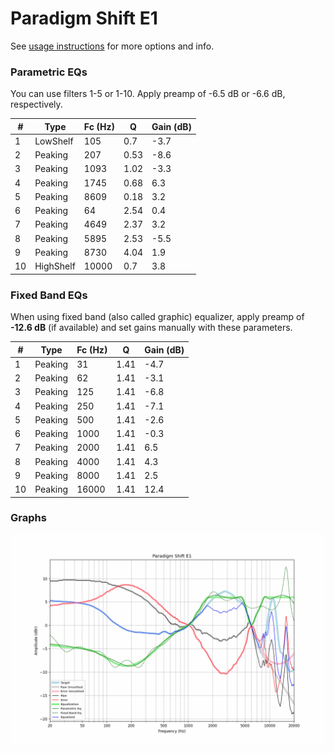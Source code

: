 # Paradigm Shift E1
See [usage instructions](https://github.com/jaakkopasanen/AutoEq#usage) for more options and info.

### Parametric EQs
You can use filters 1-5 or 1-10. Apply preamp of -6.5 dB or -6.6 dB, respectively.

|   # | Type      |   Fc (Hz) |    Q |   Gain (dB) |
|-----|-----------|-----------|------|-------------|
|   1 | LowShelf  |       105 | 0.7  |        -3.7 |
|   2 | Peaking   |       207 | 0.53 |        -8.6 |
|   3 | Peaking   |      1093 | 1.02 |        -3.3 |
|   4 | Peaking   |      1745 | 0.68 |         6.3 |
|   5 | Peaking   |      8609 | 0.18 |         3.2 |
|   6 | Peaking   |        64 | 2.54 |         0.4 |
|   7 | Peaking   |      4649 | 2.37 |         3.2 |
|   8 | Peaking   |      5895 | 2.53 |        -5.5 |
|   9 | Peaking   |      8730 | 4.04 |         1.9 |
|  10 | HighShelf |     10000 | 0.7  |         3.8 |

### Fixed Band EQs
When using fixed band (also called graphic) equalizer, apply preamp of **-12.6 dB** (if available) and set gains manually with these parameters.

|   # | Type    |   Fc (Hz) |    Q |   Gain (dB) |
|-----|---------|-----------|------|-------------|
|   1 | Peaking |        31 | 1.41 |        -4.7 |
|   2 | Peaking |        62 | 1.41 |        -3.1 |
|   3 | Peaking |       125 | 1.41 |        -6.8 |
|   4 | Peaking |       250 | 1.41 |        -7.1 |
|   5 | Peaking |       500 | 1.41 |        -2.6 |
|   6 | Peaking |      1000 | 1.41 |        -0.3 |
|   7 | Peaking |      2000 | 1.41 |         6.5 |
|   8 | Peaking |      4000 | 1.41 |         4.3 |
|   9 | Peaking |      8000 | 1.41 |         2.5 |
|  10 | Peaking |     16000 | 1.41 |        12.4 |

### Graphs
![](./Paradigm%20Shift%20E1.png)
